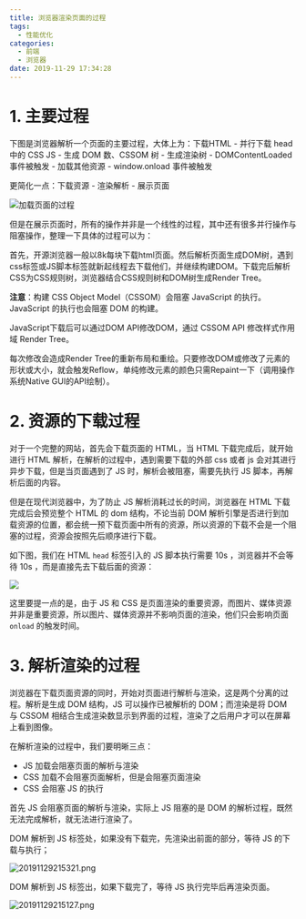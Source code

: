 ```yaml
---
title: 浏览器渲染页面的过程
tags:
  - 性能优化
categories:
  - 前端
  - 浏览器
date: 2019-11-29 17:34:28
---
```


# 1. 主要过程

下图是浏览器解析一个页面的主要过程，大体上为：下载HTML - 并行下载 head 中的 CSS JS - 生成 DOM 数、CSSOM 树 - 生成渲染树 - DOMContentLoaded 事件被触发 - 加载其他资源 - window.onload 事件被触发

更简化一点：下载资源 - 渲染解析 - 展示页面

![加载页面的过程](http://img.cdn.esunr.xyz/markdown/20191129173553.png)

但是在展示页面时，所有的操作并非是一个线性的过程，其中还有很多并行操作与阻塞操作，整理一下具体的过程可以为：

首先，开源浏览器一般以8k每块下载html页面。然后解析页面生成DOM树，遇到css标签或JS脚本标签就新起线程去下载他们，并继续构建DOM。下载完后解析CSS为CSS规则树，浏览器结合CSS规则树和DOM树生成Render Tree。

**注意**：构建 CSS Object Model（CSSOM）会阻塞 JavaScript 的执行。JavaScript 的执行也会阻塞 DOM 的构建。 

JavaScript下载后可以通过DOM API修改DOM，通过 CSSOM API 修改样式作用域 Render Tree。

每次修改会造成Render Tree的重新布局和重绘。只要修改DOM或修改了元素的形状或大小，就会触发Reflow，单纯修改元素的颜色只需Repaint一下（调用操作系统Native GUI的API绘制）。

# 2. 资源的下载过程

对于一个完整的网站，首先会下载页面的 HTML，当 HTML 下载完成后，就开始进行 HTML 解析，在解析的过程中，遇到需要下载的外部 css 或者 js 会对其进行异步下载，但是当页面遇到了 JS 时，解析会被阻塞，需要先执行 JS 脚本，再解析后面的内容。

但是在现代浏览器中，为了防止 JS 解析消耗过长的时间，浏览器在 HTML 下载完成后会预览整个 HTML 的 dom 结构，不论当前 DOM 解析引擎是否进行到加载资源的位置，都会统一预下载页面中所有的资源，所以资源的下载不会是一个阻塞的过程，资源会按照先后顺序进行下载。

如下图，我们在 HTML `head` 标签引入的 JS 脚本执行需要 10s ，浏览器并不会等待 10s ，而是直接先去下载后面的资源：

![](http://img.cdn.esunr.xyz/markdown/20191129213447.png)

这里要提一点的是，由于 JS 和 CSS 是页面渲染的重要资源，而图片、媒体资源并非是重要资源，所以图片、媒体资源并不影响页面的渲染，他们只会影响页面 `onload` 的触发时间。

# 3. 解析渲染的过程

浏览器在下载页面资源的同时，开始对页面进行解析与渲染，这是两个分离的过程。解析是生成 DOM 结构，JS 可以操作已被解析的 DOM；而渲染是将 DOM 与 CSSOM 相结合生成渲染数显示到界面的过程，渲染了之后用户才可以在屏幕上看到图像。

在解析渲染的过程中，我们要明晰三点：

- JS 加载会阻塞页面的解析与渲染
- CSS 加载不会阻塞页面解析，但是会阻塞页面渲染
- CSS 会阻塞 JS 的执行

首先 JS 会阻塞页面的解析与渲染，实际上 JS 阻塞的是 DOM 的解析过程，既然无法完成解析，就无法进行渲染了。

DOM 解析到 JS 标签处，如果没有下载完，先渲染出前面的部分，等待 JS 的下载与执行；

![20191129215321.png](http://img.cdn.esunr.xyz/markdown/20191129215321.png)

DOM 解析到 JS 标签出，如果下载完了，等待 JS 执行完毕后再渲染页面。

![20191129215127.png](http://img.cdn.esunr.xyz/markdown/20191129215127.png)